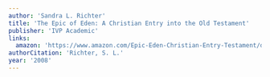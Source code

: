 ```yaml
---
author: 'Sandra L. Richter'
title: 'The Epic of Eden: A Christian Entry into the Old Testament'
publisher: 'IVP Academic'
links:
  amazon: 'https://www.amazon.com/Epic-Eden-Christian-Entry-Testament/dp/0830825770'
authorCitation: 'Richter, S. L.'
year: '2008'
---
```

